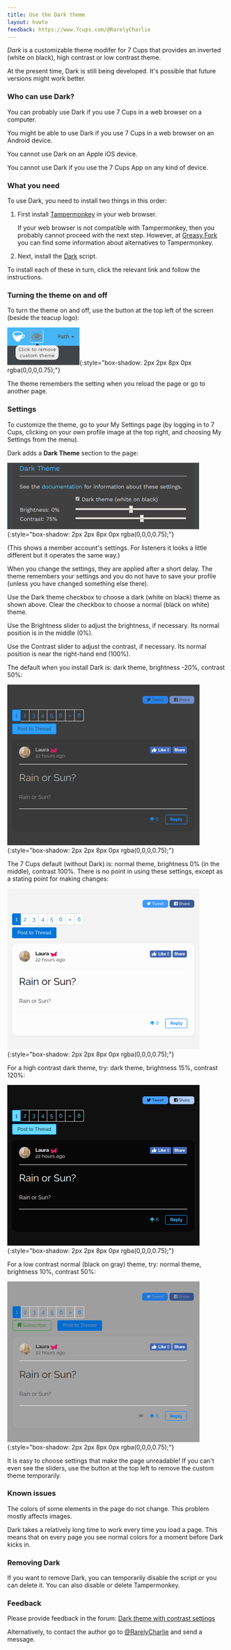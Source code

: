 ```yaml
---
title: Use the Dark theme
layout: howto
feedback: https://www.7cups.com/@RarelyCharlie
---
```

*Dark* is a customizable theme modifer for 7 Cups that provides an inverted (white on black), high contrast or low contrast theme.

At the present time, Dark is still being developed. It's possible that future versions might work better.

### Who can use Dark?
You can probably use Dark if you use 7 Cups in a web browser on a computer.

You might be able to use Dark if you use 7 Cups in a web browser on an Android device.

You cannot use Dark on an Apple iOS device.

You cannot use Dark if you use the 7 Cups App on any kind of device.

### What you need
To use Dark, you need to install two things in this order:

1. First install [Tampermonkey](http://tampermonkey.net/) in your web browser.

   If your web browser is not compatible with Tampermonkey, then you probably cannot proceed with the next step. However, at [Greasy Fork](https://greasyfork.org/en) you can find some information about alternatives to Tampermonkey.

2. Next, install the [Dark](https://greasyfork.org/en/scripts/370980-7-cups-dark-theme) script.

To install each of these in turn, click the relevant link and follow the instructions.

### Turning the theme on and off
To turn the theme on and off, use the button at the top left of the screen (beside the teacup logo):

![Button](/assets/dark/button.png){:style="box-shadow: 2px 2px 8px 0px rgba(0,0,0,0.75);"}

The theme remembers the setting when you reload the page or go to another page.

### Settings
To customize the theme, go to your My Settings page (by logging in to 7 Cups, clicking on your own profile image at the top right, and choosing My Settings from the menu).

Dark adds a **Dark Theme** section to the page:

![Settings](/assets/dark/settings.png){:style="box-shadow: 2px 2px 8px 0px rgba(0,0,0,0.75);"}

(This shows a member account's settings. For listeners it looks a little different but it operates the same way.)

When you change the settings, they are applied after a short delay. The theme remembers your settings and you do not have to save your profile (unless you have changed something else there).

Use the Dark theme checkbox to choose a dark (white on black) theme as shown above. Clear the checkbox to choose a normal (black on white) theme.

Use the Brightness slider to adjust the brightness, if necessary. Its normal position is in the middle (0%).

Use the Contrast slider to adjust the contrast, if necessary. Its normal position is near the right-hand end (100%).

The default when you install Dark is: dark theme, brightness -20%, contrast 50%:

![Default](/assets/dark/default.png){:style="box-shadow: 2px 2px 8px 0px rgba(0,0,0,0.75);"}

The 7 Cups default (without Dark) is: normal theme, brightness 0% (in the middle), contrast 100%. There is no point in using these settings, except as a stating point for making changes:

![Normal](/assets/dark/normal.png){:style="box-shadow: 2px 2px 8px 0px rgba(0,0,0,0.75);"}

For a high contrast dark theme, try: dark theme, brightness 15%, contrast 120%:

![Very dark](/assets/dark/inverted-hi.png){:style="box-shadow: 2px 2px 8px 0px rgba(0,0,0,0.75);"}

For a low contrast normal (black on gray) theme, try: normal theme, brightness 10%, contrast 50%:

![Low contrast](/assets/dark/normal-lo.png){:style="box-shadow: 2px 2px 8px 0px rgba(0,0,0,0.75);"}

It is easy to choose settings that make the page unreadable! If you can't even see the sliders, use the button at the top left to remove the custom theme temporarily.

### Known issues
The colors of some elements in the page do not change. This problem mostly affects images.

Dark takes a relatively long time to work every time you load a page. This means that on every page you see normal colors for a moment before Dark kicks in.

### Removing Dark
If you want to remove Dark, you can temporarily disable the script or you can delete it. You can also disable or delete Tampermonkey.

### Feedback
Please provide feedback in the forum: [Dark theme with contrast settings](https://www.7cups.com/forum/LaurasOffice_133/SuggestionsandProblemSolving_383/Darkthemewithcontrastsettings_167439/)

Alternatively, to contact the author go to [@RarelyCharlie](https://www.7cups.com/@RarelyCharlie) and send a message.
